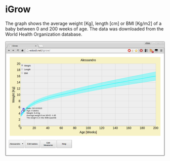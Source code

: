 # iGrow
The graph shows the average weight [Kg], length [cm] or BMI [Kg/m2] of a baby between 0 and 200 weeks of age. The data was downloaded from the World Health Organization database. 


![Alt text](https://github.com/aless80/iGrow/blob/master/iGrow.png "iGrow 1")
